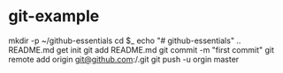 # git-example
mkdir -p ~/github-essentials
cd $_
echo "# github-essentials" .. README.md
get init
git add README.md
git commit -m "first commit"
git remote add origin git@github.com:<JosephVollOWATC>/<git-example>.git
git push -u orgin master
